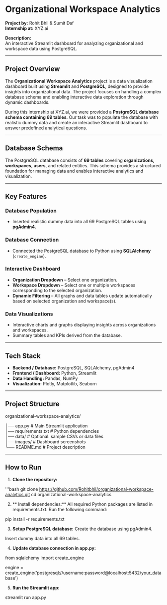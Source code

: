 # Organizational Workspace Analytics

**Project by:** Rohit Bhil & Sumit Daf  
**Internship at:** XYZ.ai  

**Description:**  
An interactive Streamlit dashboard for analyzing organizational and workspace data using PostgreSQL.

---

## Project Overview

The **Organizational Workspace Analytics** project is a data visualization dashboard built using **Streamlit** and **PostgreSQL**, designed to provide insights into organizational data. The project focuses on handling a complex database schema and enabling interactive data exploration through dynamic dashboards.  

During this internship at XYZ.ai, we were provided a **PostgreSQL database schema containing 69 tables**. Our task was to populate the database with realistic dummy data and create an interactive Streamlit dashboard to answer predefined analytical questions.

---

## Database Schema

The PostgreSQL database consists of **69 tables** covering **organizations, workspaces, users**, and related entities. This schema provides a structured foundation for managing data and enables interactive analytics and visualization.

---

## Key Features

### Database Population
- Inserted realistic dummy data into all 69 PostgreSQL tables using **pgAdmin4**.

### Database Connection
- Connected the PostgreSQL database to Python using **SQLAlchemy** (`create_engine`).

### Interactive Dashboard
- **Organization Dropdown** – Select one organization.  
- **Workspace Dropdown** – Select one or multiple workspaces corresponding to the selected organization.  
- **Dynamic Filtering** – All graphs and data tables update automatically based on selected organization and workspace(s).

### Data Visualizations
- Interactive charts and graphs displaying insights across organizations and workspaces.  
- Summary tables and KPIs derived from the database.

---

## Tech Stack

- **Backend / Database:** PostgreSQL, SQLAlchemy, pgAdmin4  
- **Frontend / Dashboard:** Python, Streamlit  
- **Data Handling:** Pandas, NumPy  
- **Visualization:** Plotly, Matplotlib, Seaborn  

---

## Project Structure

organizational-workspace-analytics/

│── app.py # Main Streamlit application   
│── requirements.txt # Python dependencies  
│── data/ # Optional: sample CSVs or data files  
│── images/ # Dashboard screenshots  
└── README.md # Project description 


---

## How to Run

1. **Clone the repository:**

'''bash
git clone https://github.com/Rohitbhil/organizational-workspace-analytics.git
cd organizational-workspace-analytics


2. ** Install dependencies:**
All required Python packages are listed in requirements.txt. Run the following command:

pip install -r requirements.txt


3. **Setup PostgreSQL database:**
Create the database using pgAdmin4.

Insert dummy data into all 69 tables.

4. **Update database connection in app.py:**

from sqlalchemy import create_engine

engine = create_engine('postgresql://username:password@localhost:5432/your_database')


5. **Run the Streamlit app:**

streamlit run app.py


